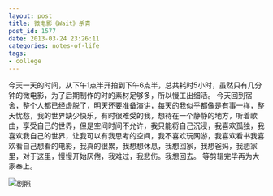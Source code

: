 ```yaml
---
layout: post
title: 微电影《Wait》杀青
post_id: 1577
date: 2013-03-24 23:26:11
categories: notes-of-life
tags:
- college
---
```


今天一天的时间，从下午1点半开拍到下午6点半，总共耗时5小时，虽然只有几分钟的微电影，为了后期制作的时的素材足够多，所以慢工出细活。<!-- more -->  今天回到宿舍，整个人都已经虚脱了，明天还要准备演讲，每天的我似乎都像是有事一样，整天忧愁，我的世界缺少快乐，有时很难受的我，想待在一个静静的地方，听着歌曲，享受自己的世界，但是空间时间不允许，我只能将自己沉浸，我喜欢孤独，我喜欢我自己的世界，让我可以有我思考的空间，我不喜欢玩网游，我喜欢看书我喜欢看自己想看的电影，我真的很累，我想想休息，我想回家，我想爸妈，我想家里，对于这里，慢慢开始厌倦，我难过，我悲伤。我想回去。 等剪辑完毕再为大家奉上。

![剧照](https://cdn.blueandhack.com//wp-content/uploads/2013/03/剧照-168x300.jpg)

